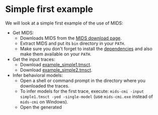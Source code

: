 # Simple first example

We will look at a simple first example of the use of MIDS:

* Get MIDS:
  * Downloads MIDS from the [MIDS download page](https://tno.github.io/MIDS/).
  * Extract MIDS and put its `bin` directory in your `PATH`.
  * Make sure you don't forget to install the [dependencies](https://tno.github.io/MIDS/#dependencies) and also make them available on your `PATH`.
* Get the input traces:
  * Download [example_simple1.tmsct](../examples/simple1.tmsct).
  * Download [example_simple2.tmsct](../examples/simple2.tmsct).
* Infer behavioral models:
  * Open a shell or command prompt in the directory where you downloaded the traces.
  * To infer models for the first trace, execute: `mids-cmi -input simple1.tmsct -yed -single-model` (use `mids-cmi.exe` instead of `mids-cmi` on Windows).
  * Open the generated 
